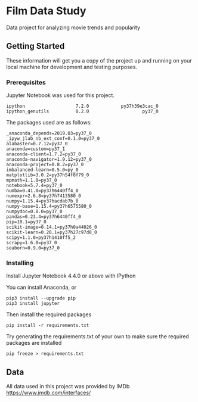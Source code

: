 # Film Data Study

Data project for analyzing movie trends and popularity


## Getting Started

These information will get you a copy of the project up and running on your local machine for development and testing purposes.

### Prerequisites

Jupyter Notebook was used for this project.
```
ipython                   7.2.0            py37h39e3cac_0  
ipython_genutils          0.2.0                    py37_0  
```

The packages used are as follows:

```
_anaconda_depends=2019.03=py37_0
_ipyw_jlab_nb_ext_conf=0.1.0=py37_0
alabaster=0.7.12=py37_0
anaconda=custom=py37_1
anaconda-client=1.7.2=py37_0
anaconda-navigator=1.9.12=py37_0
anaconda-project=0.8.2=py37_0
imbalanced-learn=0.5.0=py_0
matplotlib=3.0.2=py37h54f8f79_0
mpmath=1.1.0=py37_0
notebook=5.7.4=py37_0
numba=0.41.0=py37h6440ff4_0
numexpr=2.6.8=py37h7413580_0
numpy=1.15.4=py37hacdab7b_0
numpy-base=1.15.4=py37h6575580_0
numpydoc=0.8.0=py37_0
pandas=0.23.4=py37h6440ff4_0
pip=18.1=py37_0
scikit-image=0.14.1=py37h0a44026_0
scikit-learn=0.20.1=py37h27c97d8_0
scipy=1.1.0=py37h1410ff5_2
scrapy=1.6.0=py37_0
seaborn=0.9.0=py37_0
```

### Installing

Install Jupyter Notebook 4.4.0 or above with IPython

You can install Anaconda, or

```
pip3 install --upgrade pip
pip3 install jupyter
```

Then install the required packages

```
pip install -r requirements.txt 
```

Try generating the requirements.txt of your own to make sure the required packages are installed

```
pip freeze > requirements.txt
```


## Data

All data used in this project was provided by IMDb
https://www.imdb.com/interfaces/



